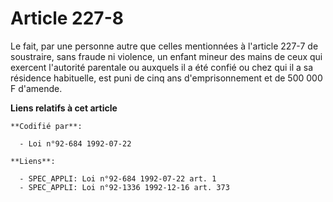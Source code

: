 # Article 227-8

Le fait, par une personne autre que celles mentionnées à l'article 227-7 de soustraire, sans fraude ni violence, un enfant
mineur des mains de ceux qui exercent l'autorité parentale ou auxquels il a été confié ou chez qui il a sa résidence
habituelle, est puni de cinq ans d'emprisonnement et de 500 000 F d'amende.

**Liens relatifs à cet article**

	**Codifié par**:

	  - Loi n°92-684 1992-07-22

	**Liens**:

	  - SPEC_APPLI: Loi n°92-684 1992-07-22 art. 1
	  - SPEC_APPLI: Loi n°92-1336 1992-12-16 art. 373
